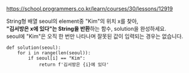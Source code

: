 https://school.programmers.co.kr/learn/courses/30/lessons/12919

String형 배열 seoul의 element중 "Kim"의 위치 x를 찾아,  
**"김서방은 x에 있다"는 String을 반환**하는 함수, solution을 완성하세요.  
seoul에 "Kim"은 오직 한 번만 나타나며 잘못된 값이 입력되는 경우는 없습니다.

```
def solution(seoul):
    for i in range(len(seoul)):
        if seoul[i] == "Kim":
            return f'김서방은 {i}에 있다'
```
